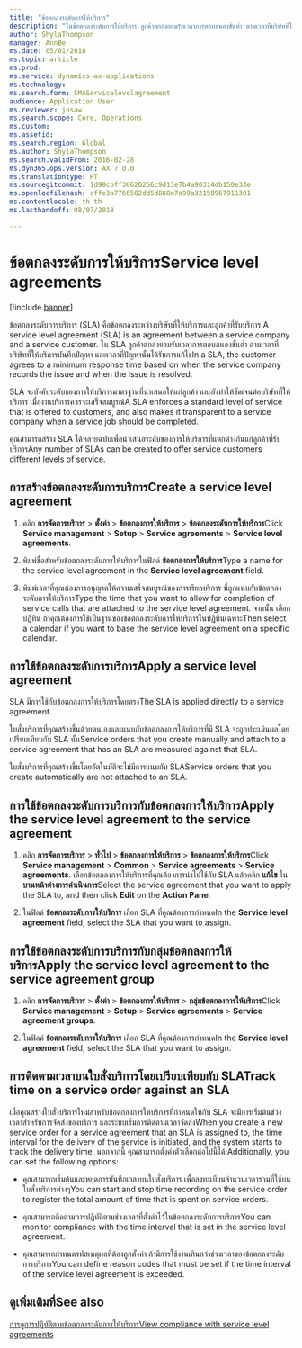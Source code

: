 ```yaml
---
title: "ข้อตกลงระดับการให้บริการ"
description: "ในข้อตกลงระดับการให้บริการ ลูกค้าตกลงยอมรับเวลาการตอบสนองขั้นต่ำ ตามเวลาที่บริษัทที่ให้บริการบันทึกปัญหา และเวลาที่ปัญหานั้นได้รับการแก้ไข"
author: ShylaThompson
manager: AnnBe
ms.date: 05/01/2018
ms.topic: article
ms.prod: 
ms.service: dynamics-ax-applications
ms.technology: 
ms.search.form: SMAServicelevelagreement
audience: Application User
ms.reviewer: josaw
ms.search.scope: Core, Operations
ms.custom: 
ms.assetid: 
ms.search.region: Global
ms.author: ShylaThompson
ms.search.validFrom: 2016-02-28
ms.dyn365.ops.version: AX 7.0.0
ms.translationtype: HT
ms.sourcegitcommit: 1d98cbff30620256c9d13e7b4a90314db150e33e
ms.openlocfilehash: cffe3a7766502dd5d888a7a99a32150967911301
ms.contentlocale: th-th
ms.lasthandoff: 08/07/2018

---
```


# <a name="service-level-agreements"></a><span data-ttu-id="aa632-103">ข้อตกลงระดับการให้บริการ</span><span class="sxs-lookup"><span data-stu-id="aa632-103">Service level agreements</span></span>        

[!include [banner](../includes/banner.md)]


<span data-ttu-id="aa632-104">ข้อตกลงระดับการบริการ (SLA) คือข้อตกลงระหว่างบริษัทที่ให้บริการและลูกค้าที่รับบริการ </span><span class="sxs-lookup"><span data-stu-id="aa632-104">A service level agreement (SLA) is an agreement between a service company and a service customer.</span></span> <span data-ttu-id="aa632-105">ใน SLA ลูกค้าตกลงยอมรับเวลาการตอบสนองขั้นต่ำ ตามเวลาที่บริษัทที่ให้บริการบันทึกปัญหา และเวลาที่ปัญหานั้นได้รับการแก้ไข</span><span class="sxs-lookup"><span data-stu-id="aa632-105">In a SLA, the customer agrees to a minimum response time based on when the service company records the issue and when the issue is resolved.</span></span>

<span data-ttu-id="aa632-106">SLA จะบังคับระดับของการให้บริการมาตรฐานที่นำเสนอให้แก่ลูกค้า และยังทำให้ชัดเจนต่อบริษัทที่ให้บริการ เมื่องานบริการควรจะเสร็จสมบูรณ์</span><span class="sxs-lookup"><span data-stu-id="aa632-106">A SLA enforces a standard level of service that is offered to customers, and also makes it transparent to a service company when a service job should be completed.</span></span>

<span data-ttu-id="aa632-107">คุณสามารถสร้าง SLA ได้หลายฉบับเพื่อนำเสนอระดับของการให้บริการที่แตกต่างกันแก่ลูกค้าที่รับบริการ</span><span class="sxs-lookup"><span data-stu-id="aa632-107">Any number of SLAs can be created to offer service customers different levels of service.</span></span>

## <a name="create-a-service-level-agreement"></a><span data-ttu-id="aa632-108">การสร้างข้อตกลงระดับการบริการ</span><span class="sxs-lookup"><span data-stu-id="aa632-108">Create a service level agreement</span></span>

1.  <span data-ttu-id="aa632-109">คลิก **การจัดการบริการ** \> **ตั้งค่า** \> **ข้อตกลงการให้บริการ** \> **ข้อตกลงระดับการให้บริการ**</span><span class="sxs-lookup"><span data-stu-id="aa632-109">Click **Service management** \> **Setup** \> **Service agreements** \> **Service level agreements**.</span></span>

2.  <span data-ttu-id="aa632-110">พิมพ์ชื่อสำหรับข้อตกลงระดับการให้บริการในฟิลด์ **ข้อตกลงการให้บริการ**</span><span class="sxs-lookup"><span data-stu-id="aa632-110">Type a name for the service level agreement in the **Service level agreement** field.</span></span>

3.  <span data-ttu-id="aa632-111">พิมพ์เวลาที่คุณต้องการอนุญาตให้ความเสร็จสมบูรณ์ของการเรียกบริการ ที่ถูกแนบกับข้อตกลงระดับการให้บริการ</span><span class="sxs-lookup"><span data-stu-id="aa632-111">Type the time that you want to allow for completion of service calls that are attached to the service level agreement.</span></span> <span data-ttu-id="aa632-112">จากนั้น เลือกปฏิทิน ถ้าคุณต้องการใช้เป็นฐานของข้อตกลงระดับการให้บริการในปฏิทินเฉพาะ</span><span class="sxs-lookup"><span data-stu-id="aa632-112">Then select a calendar if you want to base the service level agreement on a specific calendar.</span></span>

## <a name="apply-a-service-level-agreement"></a><span data-ttu-id="aa632-113">การใช้ข้อตกลงระดับการบริการ</span><span class="sxs-lookup"><span data-stu-id="aa632-113">Apply a service level agreement</span></span>

<span data-ttu-id="aa632-114">SLA มีการใช้กับข้อตกลงการให้บริการโดยตรง</span><span class="sxs-lookup"><span data-stu-id="aa632-114">The SLA is applied directly to a service agreement.</span></span>

<span data-ttu-id="aa632-115">ใบสั่งบริการที่คุณสร้างขึ้นด้วยตนเองและแนบกับข้อตกลงการให้บริการที่มี SLA จะถูกประเมินผลโดยเปรียบเทียบกับ SLA นั้น</span><span class="sxs-lookup"><span data-stu-id="aa632-115">Service orders that you create manually and attach to a service agreement that has an SLA are measured against that SLA.</span></span>

<span data-ttu-id="aa632-116">ใบสั่งบริการที่คุณสร้างขึ้นโดยอัตโนมัติจะไม่มีการแนบกับ SLA</span><span class="sxs-lookup"><span data-stu-id="aa632-116">Service orders that you create automatically are not attached to an SLA.</span></span>

## <a name="apply-the-service-level-agreement-to-the-service-agreement"></a><span data-ttu-id="aa632-117">การใช้ข้อตกลงระดับการบริการกับข้อตกลงการให้บริการ</span><span class="sxs-lookup"><span data-stu-id="aa632-117">Apply the service level agreement to the service agreement</span></span>

1.  <span data-ttu-id="aa632-118">คลิก **การจัดการบริการ** \> **ทั่วไป** \> **ข้อตกลงการให้บริการ** \> **ข้อตกลงการให้บริการ**</span><span class="sxs-lookup"><span data-stu-id="aa632-118">Click **Service management** \> **Common** \> **Service agreements** \> **Service agreements**.</span></span> <span data-ttu-id="aa632-119">เลือกข้อตกลงการให้บริการที่คุณต้องการนำไปใช้กับ SLA แล้วคลิก **แก้ไข** ใน **บานหน้าต่างการดำเนินการ**</span><span class="sxs-lookup"><span data-stu-id="aa632-119">Select the service agreement that you want to apply the SLA to, and then click **Edit** on the **Action Pane**.</span></span>

2.  <span data-ttu-id="aa632-120">ในฟิลด์ **ข้อตกลงระดับการให้บริการ** เลือก SLA ที่คุณต้องการกำหนด</span><span class="sxs-lookup"><span data-stu-id="aa632-120">In the **Service level agreement** field, select the SLA that you want to assign.</span></span>

## <a name="apply-the-service-level-agreement-to-the-service-agreement-group"></a><span data-ttu-id="aa632-121">การใช้ข้อตกลงระดับการบริการกับกลุ่มข้อตกลงการให้บริการ</span><span class="sxs-lookup"><span data-stu-id="aa632-121">Apply the service level agreement to the service agreement group</span></span>

1.  <span data-ttu-id="aa632-122">คลิก **การจัดการบริการ** \> **ตั้งค่า** \> **ข้อตกลงการให้บริการ** \> **กลุ่มข้อตกลงการให้บริการ**</span><span class="sxs-lookup"><span data-stu-id="aa632-122">Click **Service management** \> **Setup** \> **Service agreements** \> **Service agreement groups**.</span></span>

2.  <span data-ttu-id="aa632-123">ในฟิลด์ **ข้อตกลงระดับการให้บริการ** เลือก SLA ที่คุณต้องการกำหนด</span><span class="sxs-lookup"><span data-stu-id="aa632-123">In the **Service level agreement** field, select the SLA that you want to assign.</span></span>

## <a name="track-time-on-a-service-order-against-an-sla"></a><span data-ttu-id="aa632-124">การติดตามเวลาบนใบสั่งบริการโดยเปรียบเทียบกับ SLA</span><span class="sxs-lookup"><span data-stu-id="aa632-124">Track time on a service order against an SLA</span></span>

<span data-ttu-id="aa632-125">เมื่อคุณสร้างใบสั่งบริการใหม่สำหรับข้อตกลงการให้บริการที่กำหนดให้กับ SLA จะมีการเริ่มต้นช่วงเวลาสำหรับการจัดส่งของบริการ และระบบเริ่มการติดตามเวลาจัดส่ง</span><span class="sxs-lookup"><span data-stu-id="aa632-125">When you create a new service order for a service agreement that an SLA is assigned to, the time interval for the delivery of the service is initiated, and the system starts to track the delivery time.</span></span> <span data-ttu-id="aa632-126">นอกจากนี้ คุณสามารถตั้งค่าตัวเลือกต่อไปนี้ได้:</span><span class="sxs-lookup"><span data-stu-id="aa632-126">Additionally, you can set the following options:</span></span>

  - <span data-ttu-id="aa632-127">คุณสามารถเริ่มต้นและหยุดการบันทึกเวลาบนใบสั่งบริการ เพื่อลงทะเบียนจำนวนเวลารวมที่ใช้บนใบสั่งบริการต่างๆ</span><span class="sxs-lookup"><span data-stu-id="aa632-127">You can start and stop time recording on the service order to register the total amount of time that is spent on service orders.</span></span>

  - <span data-ttu-id="aa632-128">คุณสามารถติดตามการปฏิบัติตามช่วงเวลาที่ตั้งค่าไว้ในข้อตกลงระดับการบริการ</span><span class="sxs-lookup"><span data-stu-id="aa632-128">You can monitor compliance with the time interval that is set in the service level agreement.</span></span>

  - <span data-ttu-id="aa632-129">คุณสามารถกำหนดรหัสเหตุผลที่ต้องถูกตั้งค่า ถ้ามีการใช้งานเกินกว่าช่วงเวลาของข้อตกลงระดับการบริการ</span><span class="sxs-lookup"><span data-stu-id="aa632-129">You can define reason codes that must be set if the time interval of the service level agreement is exceeded.</span></span>

## <a name="see-also"></a><span data-ttu-id="aa632-130">ดูเพิ่มเติมที่</span><span class="sxs-lookup"><span data-stu-id="aa632-130">See also</span></span>

[<span data-ttu-id="aa632-131">การดูการปฏิบัติตามข้อตกลงระดับการให้บริการ</span><span class="sxs-lookup"><span data-stu-id="aa632-131">View compliance with service level agreements</span></span>](view-compliance-with-service-level-agreements.md)

  



